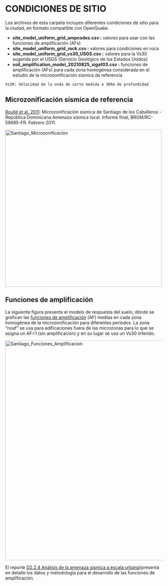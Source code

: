 # CONDICIONES DE SITIO

Los archivos de esta carpeta incluyen diferentes condiciones de sitio para la ciudad, en formato compatible con OpenQuake.

- **site_model_uniform_grid_ampcodes.csv :** valores para usar con las funciones de amplificación (AFs)
- **site_model_uniform_grid_rock.csv :** valores para condiciones en roca
- **site_model_uniform_grid_vs30_USGS.csv :** valores para la Vs30 sugerida por el USGS (Servicio Geológico de los Estados Unidos)
- **soil_amplification_model_20210825_sigaf03.csv :** funciones de amplificación (AFs) para cada zona homogénea considerada en el estudio de la microzonificación sísmica de referencia

```Vs30: Velocidad de la onda de corte medida a 30km de profundidad```


## Microzonificación sísmica de referencia
[Roullé et al. 2011](https://www.sgn.gob.do/images/sismicidadT/Amenaza_Sism_Local_stgo.pdf): Microzonificación sísmica de Santiago de los Caballeros - República Dominicana Amenaza sísmica local. Informe final, BRGM/RC-59685-FR. Febrero 2011.

<p align="left">
  <img src="../Mapas/Santiago_Microzonificacion.png" alt="Santiago_Microzonificacion" width="500">
</p>

## Funciones de amplificación
La siguiente figura presenta el modelo de respuesta del suelo, dónde se grafican las [funciones de amplificación](./soil_amplification_model_20210827_sigaf03.csv) (AF) medias en cada zona homogénea de la microzonificación para diferentes períodos. La zona “noaf” se usa para edificaciones fuera de las microzonas para lo que se asigna un AF=1 (sin amplificación) y en su lugar se usa un Vs30 inferido.

<p align="left">
  <img src="./Funciones_Amplificacion.png" alt="Santiago_Funciones_Amplificacion" width="700">
</p>

El reporte [D2.2.4 Análisis de la amenaza sísmica a escala urbana](https://www.globalquakemodel.org/proj/treq-es?tab=publications))presenta en detalle los datos y metodología para el desarrollo de las funciones de amplificación.
